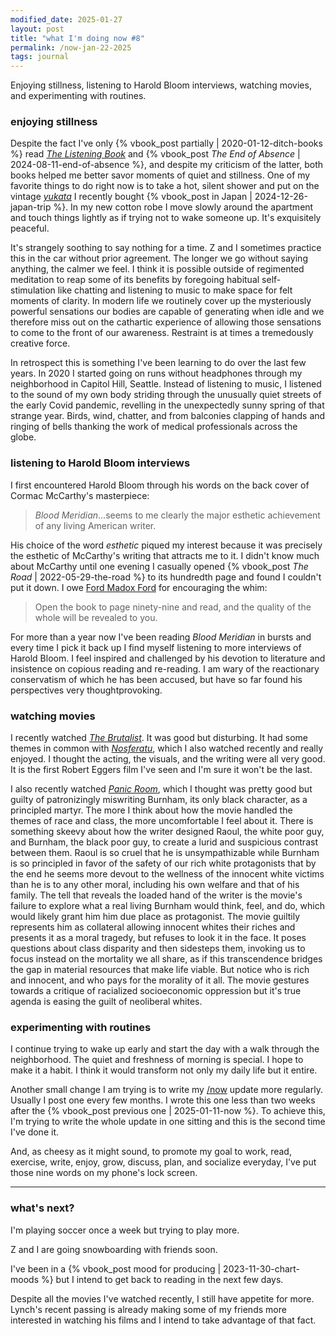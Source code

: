 ```yaml
---
modified_date: 2025-01-27
layout: post
title: "what I'm doing now #8"
permalink: /now-jan-22-2025
tags: journal
---
```


Enjoying stillness, listening to Harold Bloom interviews, watching movies, and experimenting with routines.
<!--more-->

### enjoying stillness

Despite the fact I've only {% vbook_post partially | 2020-01-12-ditch-books %} read [_The Listening Book_](https://www.goodreads.com/book/show/13136146-the-listening-book) and {% vbook_post _The End of Absence_ | 2024-08-11-end-of-absence %}, and despite my criticism of the latter, both books helped me better savor moments of quiet and stillness.
One of my favorite things to do right now is to take a hot, silent shower and put on the vintage [_yukata_](https://en.wikipedia.org/wiki/Yukata) I recently bought {% vbook_post in Japan | 2024-12-26-japan-trip %}.
In my new cotton robe I move slowly around the apartment and touch things lightly as if trying not to wake someone up.
It's exquisitely peaceful.

It's strangely soothing to say nothing for a time.
Z and I sometimes practice this in the car without prior agreement.
The longer we go without saying anything, the calmer we feel.
I think it is possible outside of regimented meditation to reap some of its benefits by foregoing habitual self-stimulation like chatting and listening to music to make space for felt moments of clarity.
In modern life we routinely cover up the mysteriously powerful sensations our bodies are capable of generating when idle and we therefore miss out on the cathartic experience of allowing those sensations to come to the front of our awareness.
Restraint is at times a tremedously creative force.

In retrospect this is something I've been learning to do over the last few years.
In 2020 I started going on runs without headphones through my neighborhood in Capitol Hill, Seattle.
Instead of listening to music, I listened to the sound of my own body striding through the unusually quiet streets of the early Covid pandemic, revelling in the unexpectedly sunny spring of that strange year.
Birds, wind, chatter, and from balconies clapping of hands and ringing of bells thanking the work of medical professionals across the globe.

### listening to Harold Bloom interviews

I first encountered Harold Bloom through his words on the back cover of Cormac McCarthy's masterpiece:
> _Blood Meridian_...seems to me clearly the major esthetic achievement of any living American writer.

His choice of the word _esthetic_ piqued my interest because it was precisely the esthetic of McCarthy's writing that attracts me to it.
I didn't know much about McCarthy until one evening I casually opened {% vbook_post _The Road_ | 2022-05-29-the-road %} to its hundredth page and found I couldn't put it down.
I owe [Ford Madox Ford](https://www.goodreads.com/quotes/14417-open-the-book-to-page-ninety-nine-and-read-and-the) for encouraging the whim:

> Open the book to page ninety-nine and read, and the quality of the whole will be revealed to you.

For more than a year now I've been reading _Blood Meridian_ in bursts and every time I pick it back up I find myself listening to more interviews of Harold Bloom.
I feel inspired and challenged by his devotion to literature and insistence on copious reading and re-reading.
I am wary of the reactionary conservatism of which he has been accused, but have so far found his perspectives very thoughtprovoking.

### watching movies

I recently watched [_The Brutalist_](https://en.wikipedia.org/wiki/The_Brutalist).
It was good but disturbing.
It had some themes in common with [_Nosferatu_](https://en.wikipedia.org/wiki/Nosferatu_(2024_film)), which I also watched recently and really enjoyed.
I thought the acting, the visuals, and the writing were all very good.
It is the first Robert Eggers film I've seen and I'm sure it won't be the last.

I also recently watched [_Panic Room_](https://en.wikipedia.org/wiki/Panic_Room), which I thought was pretty good but guilty of patronizingly miswriting Burnham, its only black character, as a principled martyr.
The more I think about how the movie handled the themes of race and class, the more uncomfortable I feel about it.
There is something skeevy about how the writer designed Raoul, the white poor guy, and Burnham, the black poor guy, to create a lurid and suspicious contrast between them.
Raoul is so cruel that he is unsympathizable while Burnham is so principled in favor of the safety of our rich white protagonists that by the end he seems more devout to the wellness of the innocent white victims than he is to any other moral, including his own welfare and that of his family.
The tell that reveals the loaded hand of the writer is the movie's failure to explore what a real living Burnham would think, feel, and do, which would likely grant him him due place as protagonist.
The movie guiltily represents him as collateral allowing innocent whites their riches and presents it as a moral tragedy, but refuses to look it in the face.
It poses questions about class disparity and then sidesteps them, invoking us to focus instead on the mortality we all share, as if this transcendence bridges the gap in material resources that make life viable.
But notice who is rich and innocent, and who pays for the morality of it all.
The movie gestures towards a critique of racialized socioeconomic oppression but it's true agenda is easing the guilt of neoliberal whites.

### experimenting with routines

I continue trying to wake up early and start the day with a walk through the neighborhood.
The quiet and freshness of morning is special.
I hope to make it a habit.
I think it would transform not only my daily life but it entire.

Another small change I am trying is to write my [/now]({{site.baseurl}}/now) update more regularly.
Usually I post one every few months.
I wrote this one less than two weeks after the {% vbook_post previous one | 2025-01-11-now %}.
To achieve this, I'm trying to write the whole update in one sitting and this is the second time I've done it.

And, as cheesy as it might sound, to promote my goal to work, read, exercise, write, enjoy, grow, discuss, plan, and socialize everyday, I've put those nine words on my phone's lock screen.

---

### what's next?

I'm playing soccer once a week but trying to play more.

Z and I are going snowboarding with friends soon.

I've been in a {% vbook_post mood for producing | 2023-11-30-chart-moods %} but I intend to get back to reading in the next few days.

Despite all the movies I've watched recently, I still have appetite for more.
Lynch's recent passing is already making some of my friends more interested in watching his films and I intend to take advantage of that fact.
